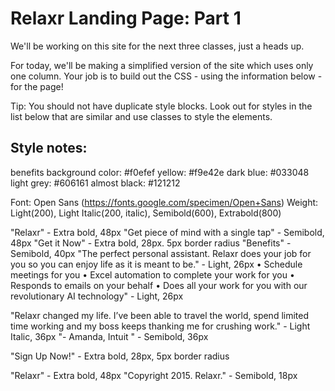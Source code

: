 Relaxr Landing Page: Part 1
==================

We'll be working on this site for the next three classes, just a heads up.

For today, we'll be making a simplified version of the site which uses only one column. Your job is to build out the CSS - using the information below - for the page!

Tip: You should not have duplicate style blocks. Look out for styles in the list below that are similar and use classes to style the elements.

## Style notes:

benefits background color: #f0efef
yellow: #f9e42e
dark blue: #033048
light grey: #606161
almost black: #121212

Font: Open Sans (https://fonts.google.com/specimen/Open+Sans)
Weight: Light(200), Light Italic(200, italic), Semibold(600), Extrabold(800)

"Relaxr" - Extra bold, 48px
"Get piece of mind with a single tap" - Semibold, 48px
"Get it Now" - Extra bold, 28px. 5px border radius
"Benefits" - Semibold, 40px
"The perfect personal assistant. Relaxr does your job for you so you can enjoy life as it is meant to be." - Light, 26px
• Schedule meetings for you
• Excel automation to complete your work for you
• Responds to emails on your behalf
• Does all your work for you with our revolutionary AI technology" - Light, 26px

"Relaxr changed my life. I’ve been able to travel the world, spend limited time working and my boss keeps thanking me for crushing work." - Light Italic, 36px
"- Amanda, Intuit " - Semibold, 36px

"Sign Up Now!" - Extra bold, 28px, 5px border radius

"Relaxr" - Extra bold, 48px
"Copyright 2015. Relaxr." - Semibold, 18px
